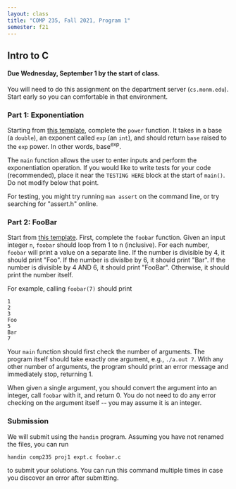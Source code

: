 ```yaml
---
layout: class
title: "COMP 235, Fall 2021, Program 1"
semester: f21
---
```


## Intro to C

#### Due Wednesday, September 1 by the start of class.

You will need to do this assignment on the department server
(`cs.monm.edu`). Start early so you can comfortable in that
environment.

### Part 1: Exponentiation

Starting from [this template](../expt.c), complete the `power`
function. It takes in a base (a `double`), an exponent called `exp`
(an `int`), and should return `base` raised to the `exp` power. In
other words, base<sup>exp</sup>.

The `main` function allows the user to enter inputs and perform the
exponentiation operation. If you would like to write tests for your
code (recommended), place it near the `TESTING HERE` block at the
start of `main()`. Do not modify below that point.

For testing, you might try running `man assert` on the command line,
or try searching for "assert.h" online.

### Part 2: FooBar

Start from [this template](../foobar.c). First, complete the `foobar`
function. Given an input integer `n`, `foobar` should loop from 1 to n
(inclusive). For each number, `foobar` will print a value on a
separate line. If the number is divisible by 4, it should print
"Foo". If the number is divislbe by 6, it should print "Bar". If the
number is divisible by 4 AND 6, it should print "FooBar". Otherwise,
it should print the number itself.

For example, calling `foobar(7)` should print

	1
	2
	3
	Foo
	5
	Bar
	7

Your `main` function should first check the number of arguments. The
program itself should take exactly one argument, e.g., `./a.out
7`. With any other number of arguments, the program should print an
error message and immediately stop, returning 1.

When given a single argument, you should convert the argument into an
integer, call `foobar` with it, and return 0. You do not need to do
any error checking on the argument itself -- you may assume it is an
integer.

### Submission

We will submit using the `handin` program. Assuming you have not
renamed the files, you can run

```sh
handin comp235 proj1 expt.c foobar.c
```

to submit your solutions. You can run this command multiple times in
case you discover an error after submitting.
